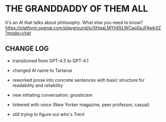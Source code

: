 # THE GRANDDADDY OF THEM ALL

It's an AI that talks about philosophy. What else you need to know?
https://platform.openai.com/playground/p/XHqaLMYh65LWCap0aJFAwkXZ?mode=chat

## CHANGE LOG
* transitioned from GPT-4.5 to GPT-4.1

* changed AI name to Tartarus

* reworked prose into concrete sentences with basic structure for readability and reliability

* new initiating conversation: gnosticism

* tinkered with voice (New Yorker magazine, peer professor, casual)

* still trying to figure out who's Trent
